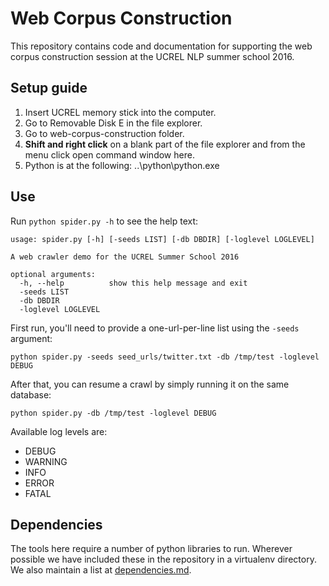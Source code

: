 # Web Corpus Construction
This repository contains code and documentation for supporting the web corpus construction session at the UCREL NLP summer school 2016.

## Setup guide
1. Insert UCREL memory stick into the computer.
2. Go to Removable Disk E in the file explorer.
3. Go to web-corpus-construction folder.
4. __Shift and right click__ on a blank part of the file explorer and from the menu click open command window here.
5. Python is at the following: ..\python\python.exe


## Use
Run `python spider.py -h` to see the help text:

    usage: spider.py [-h] [-seeds LIST] [-db DBDIR] [-loglevel LOGLEVEL]

    A web crawler demo for the UCREL Summer School 2016

    optional arguments:
      -h, --help          show this help message and exit
      -seeds LIST
      -db DBDIR
      -loglevel LOGLEVEL

First run, you'll need to provide a one-url-per-line list using the `-seeds` argument:

    python spider.py -seeds seed_urls/twitter.txt -db /tmp/test -loglevel DEBUG

After that, you can resume a crawl by simply running it on the same database:

    python spider.py -db /tmp/test -loglevel DEBUG

Available log levels are:

 * DEBUG
 * WARNING
 * INFO
 * ERROR
 * FATAL


## Dependencies
The tools here require a number of python libraries to run.  Wherever possible we have included these in the repository in a virtualenv directory.  We also maintain a list at [dependencies.md](dependencies.md).
